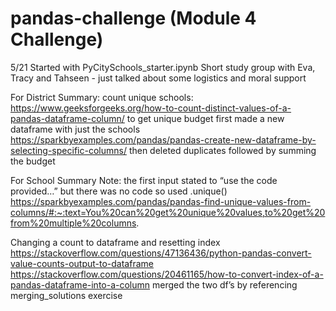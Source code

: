 # pandas-challenge (Module 4 Challenge)

5/21 
Started with PyCitySchools_starter.ipynb
Short study group with Eva, Tracy and Tahseen - just talked about some logistics and moral support

For District Summary: count unique schools: https://www.geeksforgeeks.org/how-to-count-distinct-values-of-a-pandas-dataframe-column/
to get unique budget first made a new dataframe with just the schools
https://sparkbyexamples.com/pandas/pandas-create-new-dataframe-by-selecting-specific-columns/
then deleted duplicates followed by summing the budget

For School Summary
Note: the first input stated to “use the code provided…” but there was no code so used .unique()
https://sparkbyexamples.com/pandas/pandas-find-unique-values-from-columns/#:~:text=You%20can%20get%20unique%20values,to%20get%20from%20multiple%20columns.

Changing a count to dataframe and resetting index
https://stackoverflow.com/questions/47136436/python-pandas-convert-value-counts-output-to-dataframe
https://stackoverflow.com/questions/20461165/how-to-convert-index-of-a-pandas-dataframe-into-a-column
merged the two df’s by referencing merging_solutions exercise
